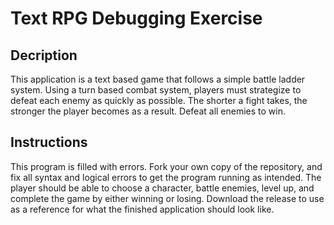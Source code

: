 # Text RPG Debugging Exercise
## Decription
This application is a text based game that follows a simple battle ladder system. Using a turn based combat system, players must strategize to defeat each enemy as quickly as possible. The shorter a fight takes, the stronger the player becomes as a result. Defeat all enemies to win.
 
 ## Instructions
 This program is filled with errors. Fork your own copy of the repository, and fix all syntax and logical errors to get the program running as intended. The player should be able to choose a character, battle enemies, level up, and complete the game by either winning or losing. 
 Download the release to use as a reference for what the finished application should look like.
